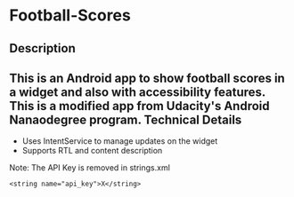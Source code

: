 # Football-Scores

Description
----
This is an Android app to show football scores in a widget and also with accessibility features. This is a modified app from Udacity's Android Nanaodegree program.
Technical Details
----
- Uses IntentService to manage updates on the widget
- Supports RTL and content description

Note: The API Key is removed in strings.xml
```
<string name="api_key">X</string>
```

